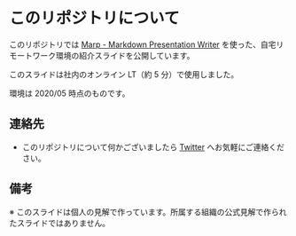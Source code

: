 # このリポジトリについて
このリポジトリでは [Marp - Markdown Presentation Writer](https://yhatt.github.io/marp/) を使った、自宅リモートワーク環境の紹介スライドを公開しています。

このスライドは社内のオンライン LT（約 5 分）で使用しました。

環境は 2020/05 時点のものです。

## 連絡先
- このリポジトリについて何かございましたら [Twitter](https://twitter.com/pakorepqu) へお気軽にご連絡ください。

## 備考
※ このスライドは個人の見解で作っています。所属する組織の公式見解で作られたスライドではありません。